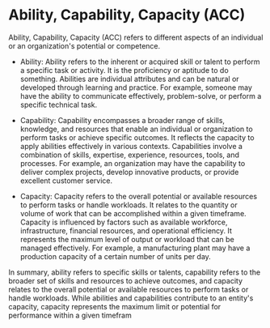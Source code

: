 # Ability, Capability, Capacity (ACC)

Ability, Capability, Capacity (ACC) refers to different aspects of an individual or an organization's potential or competence.

* Ability: Ability refers to the inherent or acquired skill or talent to perform a specific task or activity. It is the proficiency or aptitude to do something. Abilities are individual attributes and can be natural or developed through learning and practice. For example, someone may have the ability to communicate effectively, problem-solve, or perform a specific technical task.

* Capability: Capability encompasses a broader range of skills, knowledge, and resources that enable an individual or organization to perform tasks or achieve specific outcomes. It reflects the capacity to apply abilities effectively in various contexts. Capabilities involve a combination of skills, expertise, experience, resources, tools, and processes. For example, an organization may have the capability to deliver complex projects, develop innovative products, or provide excellent customer service.

* Capacity: Capacity refers to the overall potential or available resources to perform tasks or handle workloads. It relates to the quantity or volume of work that can be accomplished within a given timeframe. Capacity is influenced by factors such as available workforce, infrastructure, financial resources, and operational efficiency. It represents the maximum level of output or workload that can be managed effectively. For example, a manufacturing plant may have a production capacity of a certain number of units per day.

In summary, ability refers to specific skills or talents, capability refers to the broader set of skills and resources to achieve outcomes, and capacity relates to the overall potential or available resources to perform tasks or handle workloads. While abilities and capabilities contribute to an entity's capacity, capacity represents the maximum limit or potential for performance within a given timefram